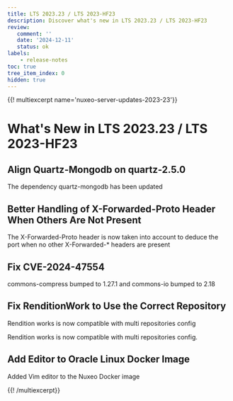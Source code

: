 ```yaml
---
title: LTS 2023.23 / LTS 2023-HF23
description: Discover what's new in LTS 2023.23 / LTS 2023-HF23
review:
   comment: ''
   date: '2024-12-11'
   status: ok
labels:
    - release-notes
toc: true
tree_item_index: 0
hidden: true
---
```


{{! multiexcerpt name='nuxeo-server-updates-2023-23'}}
# What's New in LTS 2023.23 / LTS 2023-HF23

## Align Quartz-Mongodb on  quartz-2.5.0


The dependency quartz-mongodb has been updated


## Better Handling of X-Forwarded-Proto Header When Others Are Not Present


The X-Forwarded-Proto header is now taken into account to deduce the port when no other X-Forwarded-* headers are present


## Fix CVE-2024-47554


commons-compress bumped to 1.27.1 and commons-io bumped to 2.18


## Fix RenditionWork to Use the Correct Repository


Rendition works is now compatible with multi repositories config

Rendition works is now compatible with multi repositories config.


## Add Editor to Oracle Linux Docker Image


Added Vim editor to the Nuxeo Docker image


{{! /multiexcerpt}}
